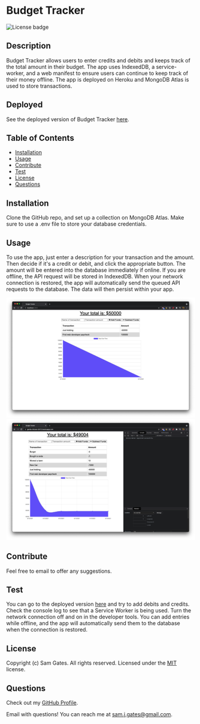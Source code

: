 # Budget Tracker

![License badge](https://img.shields.io/badge/license-MIT-green)

## Description

Budget Tracker allows users to enter credits and debits and keeps track of the total amount in their budget. The app uses IndexedDB, a service-worker, and a web manifest to ensure users can continue to keep track of their money offline. The app is deployed on Heroku and MongoDB Atlas is used to store transactions.

## Deployed

See the deployed version of Budget Tracker [here](https://gentle-thicket-09175.herokuapp.com/).

## Table of Contents

- [Installation](#installation)
- [Usage](#usage)
- [Contribute](#contribute)
- [Test](#test)
- [License](#license)
- [Questions](#questions)

## Installation

Clone the GitHub repo, and set up a collection on MongoDB Atlas. Make sure to use a .env file to store your database credentials.

## Usage

To use the app, just enter a description for your transaction and the amount. Then decide if it's a credit or debit, and click the appropriate button. The amount will be entered into the database immediately if online. If you are offline, the API request will be stored in IndexedDB. When your network connection is restored, the app will automatically send the queued API requests to the database. The data will then persist within your app.

![Screenshot 1](readme/screen1.png)
![Screenshot 2](readme/screen2.png)

## Contribute

Feel free to email to offer any suggestions.

## Test

You can go to the deployed version [here](https://gentle-thicket-09175.herokuapp.com/) and try to add debits and credits. Check the console log to see that a Service Worker is being used. Turn the network connection off and on in the developer tools. You can add entries while offline, and the app will automatically send them to the database when the connection is restored.

## License

Copyright (c) Sam Gates. All rights reserved.
Licensed under the [MIT](https://opensource.org/licenses/MIT) license.

## Questions

Check out my [GitHub Profile](https://github.com/sg0703).

Email with questions! You can reach me at sam.j.gates@gmail.com.
